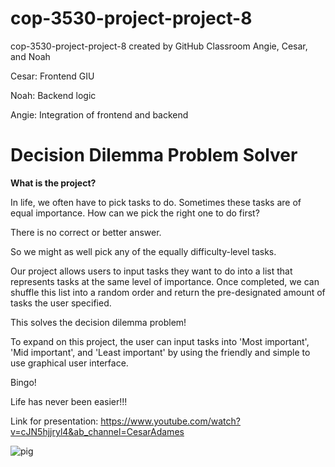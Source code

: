 # cop-3530-project-project-8
cop-3530-project-project-8 created by GitHub Classroom
Angie, Cesar, and Noah 

Cesar: Frontend GIU 

Noah: Backend logic 

Angie: Integration of frontend and backend


# Decision Dilemma Problem Solver #

**What is the project?** 

In life, we often have to pick tasks to do. Sometimes these tasks are of equal importance. 
How can we pick the right one to do first? 

There is no correct or better answer. 

So we might as well pick any of the equally difficulty-level tasks. 

Our project allows users to input tasks they want to do into a list that represents tasks at the same level of importance. 
Once completed, we can shuffle this list into a random order and return the pre-designated amount of tasks the user specified. 

This solves the decision dilemma problem!

To expand on this project, the user can input tasks into 'Most important', 'Mid important', and 'Least important' by using the friendly and simple to use graphical user interface. 

Bingo! 

Life has never been easier!!!

Link for presentation: https://www.youtube.com/watch?v=cJN5hjjryl4&ab_channel=CesarAdames


![pig](https://github.com/Dr-Tamames-FIU/cop-3530-project-project-8/assets/82910305/e00df3dd-ac32-4dbc-af32-6f27fe574890)
